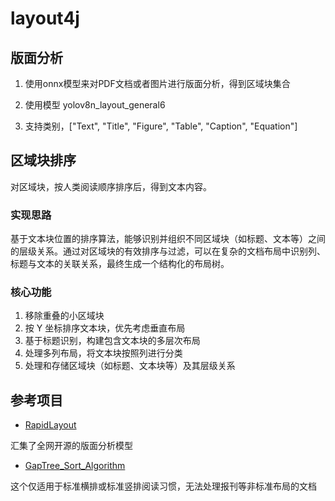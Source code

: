 # layout4j

## 版面分析

1. 使用onnx模型来对PDF文档或者图片进行版面分析，得到区域块集合

2. 使用模型 yolov8n_layout_general6

3. 支持类别，["Text", "Title", "Figure", "Table", "Caption", "Equation"]

## 区域块排序

对区域块，按人类阅读顺序排序后，得到文本内容。

### 实现思路

基于文本块位置的排序算法，能够识别并组织不同区域块（如标题、文本等）之间的层级关系。通过对区域块的有效排序与过滤，可以在复杂的文档布局中识别列、标题与文本的关联关系，最终生成一个结构化的布局树。

### 核心功能

1. 移除重叠的小区域块
2. 按 Y 坐标排序文本块，优先考虑垂直布局
3. 基于标题识别，构建包含文本块的多层次布局
4. 处理多列布局，将文本块按照列进行分类
5. 处理和存储区域块（如标题、文本块等）及其层级关系

## 参考项目

- [RapidLayout](https://github.com/RapidAI/RapidLayout)

汇集了全网开源的版面分析模型

- [GapTree_Sort_Algorithm](https://github.com/hiroi-sora/GapTree_Sort_Algorithm)

这个仅适用于标准横排或标准竖排阅读习惯，无法处理报刊等非标准布局的文档